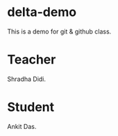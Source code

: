# delta-demo
This is a demo for git &amp; github class.

# Teacher 
Shradha Didi.

# Student 
Ankit Das.
